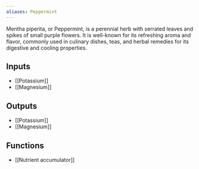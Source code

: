 ```yaml
---
aliases: Peppermint
---
```

Mentha piperita, or Peppermint, is a perennial herb with serrated leaves and spikes of small purple flowers. It is well-known for its refreshing aroma and flavor, commonly used in culinary dishes, teas, and herbal remedies for its digestive and cooling properties.
## Inputs
- [[Potassium]] 
- [[Magnesium]]

## Outputs
- [[Potassium]] 
- [[Magnesium]]

## Functions
- [[Nutrient accumulator]]